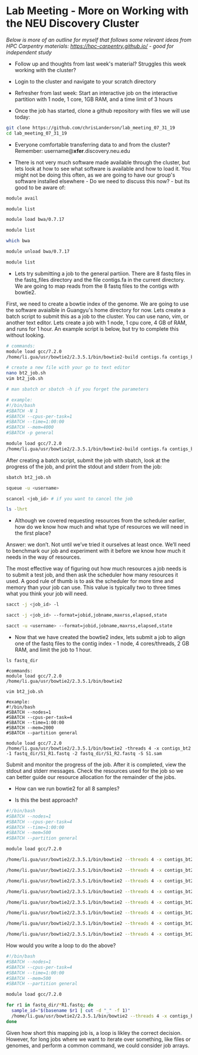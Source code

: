 # Lab Meeting - More on Working with the NEU Discovery Cluster

*Below is more of an outline for myself that follows some relevant ideas from HPC Carpentry materials: https://hpc-carpentry.github.io/ - good for independent study*



* Follow up and thoughts from last week's material? Struggles this week working with the cluster?

* Login to the cluster and navigate to your scratch directory

* Refresher from last week: Start an interactive job on the interactive partition with 1 node, 1 core, 1GB RAM, and a time limit of 3 hours
<!---
srun -N 1 -c 1 --mem 1G -t 3:00:00 -p interactive --pty /bin/bash
-->

* Once the job has started, clone a github repository with files we will use today:
```bash
git clone https://github.com/chrisLanderson/lab_meeting_07_31_19
cd lab_meeting_07_31_19
```

* Everyone comfortable transferring data to and from the cluster? Remember: username@**xfer**.discovery.neu.edu 

* There is not very much software made available through the cluster, but lets look at how to see what software is available and how to load it. You might not be doing this often, as we are going to have our group's software installed elsewhere - Do we need to discuss this now? - but its good to be aware of:
```bash
module avail

module list

module load bwa/0.7.17

module list

which bwa

module unload bwa/0.7.17

module list
```

* Lets try submitting a job to the general partiion. There are 8 fastq files in the fastq_files directory and the file contigs.fa in the current directory. We are going to map reads from the 8 fastq files to the contigs with bowtie2.

First, we need to create a bowtie index of the genome. We are going to use the software avaialble in Guangyu's home directory for now. Lets create a batch script to submit this as a job to the cluster. You can use nano, vim, or another text editor. Lets create a job with 1 node, 1 cpu core, 4 GB of RAM, and runs for 1 hour. An example script is below, but try to complete this without looking.

```bash
# commands:
module load gcc/7.2.0
/home/li.gua/usr/bowtie2/2.3.5.1/bin/bowtie2-build contigs.fa contigs_bt2

# create a new file with your go to text editor
nano bt2_job.sh
vim bt2_job.sh

# man sbatch or sbatch -h if you forget the parameters

# example:
#!/bin/bash
#SBATCH -N 1
#SBATCH --cpus-per-task=1
#SBATCH --time=1:00:00
#SBATCH --mem=4000
#SBATCH -p general

module load gcc/7.2.0
/home/li.gua/usr/bowtie2/2.3.5.1/bin/bowtie2-build contigs.fa contigs_bt2
```

After creating a batch script, submit the job with sbatch, look at the progress of the job, and print the stdout and stderr from the job:

```bash
sbatch bt2_job.sh

squeue -u <username>

scancel <job_id> # if you want to cancel the job

ls -lhrt 
```

* Although we covered requesting resources from the scheduler earlier, how do we know how much and what type of resources we will need in the first place?

Answer: we don’t. Not until we’ve tried it ourselves at least once. We’ll need to benchmark our job and experiment with it before we know how much it needs in the way of resources.

The most effective way of figuring out how much resources a job needs is to submit a test job, and then ask the scheduler how many resources it used. A good rule of thumb is to ask the scheduler for more time and memory than your job can use. This value is typically two to three times what you think your job will need.

```bash
sacct -j <job_id> -l

sacct -j <job_id> --format=jobid,jobname,maxrss,elapsed,state

sacct -u <username> --format=jobid,jobname,maxrss,elapsed,state
```

* Now that we have created the bowtie2 index, lets submit a job to align one of the fastq files to the contig index - 1 node, 4 cores/threads, 2 GB RAM, and limit the job to 1 hour.

```
ls fastq_dir

#commands: 
module load gcc/7.2.0
/home/li.gua/usr/bowtie2/2.3.5.1/bin/bowtie2 

vim bt2_job.sh

#example:
#!/bin/bash
#SBATCH --nodes=1
#SBATCH --cpus-per-task=4
#SBATCH --time=1:00:00
#SBATCH --mem=2000
#SBATCH --partition general

module load gcc/7.2.0
/home/li.gua/usr/bowtie2/2.3.5.1/bin/bowtie2 -threads 4 -x contigs_bt2 -1 fastq_dir/S1_R1.fastq -2 fastq_dir/S1_R2.fastq -S S1.sam
```

Submit and monitor the progress of the job. After it is completed, view the stdout and stderr messages. Check the resources used for the job so we can better guide our resource allocation for the remainder of the jobs.


* How can we run bowtie2 for all 8 samples?

* Is this the best approach?
```bash
#!/bin/bash
#SBATCH --nodes=1
#SBATCH --cpus-per-task=4
#SBATCH --time=1:00:00
#SBATCH --mem=500
#SBATCH --partition general

module load gcc/7.2.0

/home/li.gua/usr/bowtie2/2.3.5.1/bin/bowtie2 --threads 4 -x contigs_bt2 -1 fastq_dir/S1_R1.fastq -2 fastq_dir/S1_R2.fastq -S S1.sam

/home/li.gua/usr/bowtie2/2.3.5.1/bin/bowtie2 --threads 4 -x contigs_bt2 -1 fastq_dir/S2_R1.fastq -2 fastq_dir/S_R2.fastq -S S2.sam

/home/li.gua/usr/bowtie2/2.3.5.1/bin/bowtie2 --threads 4 -x contigs_bt2 -1 fastq_dir/S3_R1.fastq -2 fastq_dir/S3_R2.fastq -S S3.sam

/home/li.gua/usr/bowtie2/2.3.5.1/bin/bowtie2 --threads 4 -x contigs_bt2 -1 fastq_dir/S4_R1.fastq -2 fastq_dir/S4_R2.fastq -S S4.sam

/home/li.gua/usr/bowtie2/2.3.5.1/bin/bowtie2 --threads 4 -x contigs_bt2 -1 fastq_dir/S5_R1.fastq -2 fastq_dir/S5_R2.fastq -S S5.sam

/home/li.gua/usr/bowtie2/2.3.5.1/bin/bowtie2 --threads 4 -x contigs_bt2 -1 fastq_dir/S6_R1.fastq -2 fastq_dir/S6_R2.fastq -S S6.sam

/home/li.gua/usr/bowtie2/2.3.5.1/bin/bowtie2 --threads 4 -x contigs_bt2 -1 fastq_dir/S7_R1.fastq -2 fastq_dir/S7_R2.fastq -S S7.sam

/home/li.gua/usr/bowtie2/2.3.5.1/bin/bowtie2 --threads 4 -x contigs_bt2 -1 fastq_dir/S8_R1.fastq -2 fastq_dir/S8_R2.fastq -S S8.sam

```

How would you write a loop to do the above?

```bash
#!/bin/bash
#SBATCH --nodes=1
#SBATCH --cpus-per-task=4
#SBATCH --time=1:00:00
#SBATCH --mem=500
#SBATCH --partition general

module load gcc/7.2.0

for r1 in fastq_dir/*R1.fastq; do
  sample_id="$(basename $r1 | cut -d "_" -f 1)"
  /home/li.gua/usr/bowtie2/2.3.5.1/bin/bowtie2 --threads 4 -x contigs_bt2 -1 fastq_dir/"$sample_id"_R1.fastq -2 fastq_dir/"$sample_id"_R2.fastq -S "$sample_id".sam 
done

```

Given how short this mapping job is, a loop is likley the correct decision. However, for long jobs where we want to iterate over something, like files or genomes, and perform a common command, we could consider job arrays.





